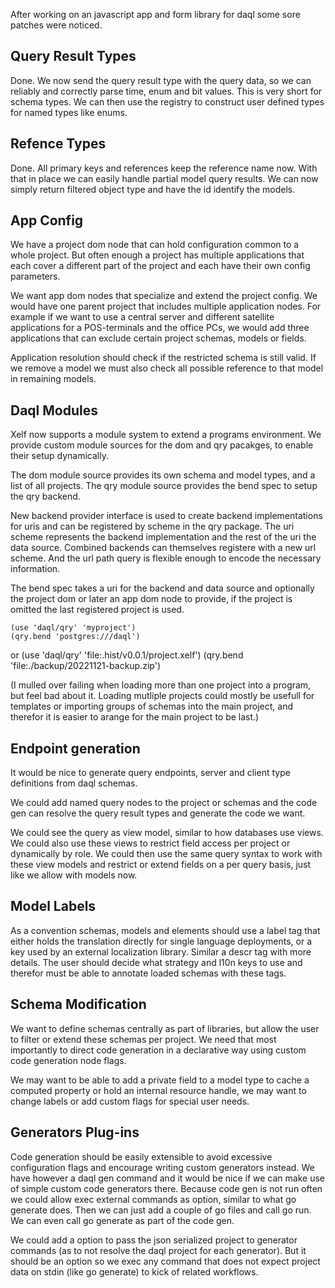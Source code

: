After working on an javascript app and form library for daql some sore patches were noticed.

Query Result Types
------------------

Done. We now send the query result type with the query data, so we can reliably and correctly
parse time, enum and bit values. This is very short for schema types. We can then use the registry
to construct user defined types for named types like enums.

Refence Types
-------------

Done. All primary keys and references keep the reference name now. 
With that in place we can easily handle partial model query results. We can now simply return
filtered object type and have the id identify the models.

App Config
----------

We have a project dom node that can hold configuration common to a whole project. But often enough
a project has multiple applications that each cover a different part of the project and each have
their own config parameters.

We want app dom nodes that specialize and extend the project config. We would have one parent
project that includes multiple application nodes. For example if we want to use a central server
and different satellite applications for a POS-terminals and the office PCs, we would add three
applications that can exclude certain project schemas, models or fields.

Application resolution should check if the restricted schema is still valid. If we remove a model
we must also check all possible reference to that model in remaining models.

Daql Modules
------------

Xelf now supports a module system to extend a programs environment. We provide custom module sources
for the dom and qry pacakges, to enable their setup dynamically.

The dom module source provides its own schema and model types, and a list of all projects.
The qry module source provides the bend spec to setup the qry backend.

New backend provider interface is used to create backend implementations for uris and can be
registered by scheme in the qry package. The uri scheme represents the backend implementation and
the rest of the uri the data source. Combined backends can themselves registere with a new url
scheme. And the url path query is flexible enough to encode the necessary information.

The bend spec takes a uri for the backend and data source and optionally the project dom or
later an app dom node to provide, if the project is omitted the last registered project is used.

	(use 'daql/qry' 'myproject')
	(qry.bend 'postgres:///daql')
or
	(use 'daql/qry' 'file:.hist/v0.0.1/project.xelf')
	(qry.bend 'file:./backup/20221121-backup.zip')


 (I mulled over failing when loading more than one project into a program, but feel bad about it.
 Loading mutliple projects could mostly be usefull for templates or importing groups of schemas into
 the main project, and therefor it is easier to arange for the main project to be last.)

Endpoint generation
-------------------

It would be nice to generate query endpoints, server and client type definitions from daql schemas.

We could add named query nodes to the project or schemas and the code gen can resolve the query
result types and generate the code we want.

We could see the query as view model, similar to how databases use views. We could also use these
views to restrict field access per project or dynamically by role. We could then use the same query
syntax to work with these view models and restrict or extend fields on a per query basis, just like
we allow with models now.

Model Labels
------------

As a convention schemas, models and elements should use a label tag that either holds the
translation directly for single language deployments, or a key used by an external localization
library. Similar a descr tag with more details. The user should decide what strategy and l10n keys
to use and therefor must be able to annotate loaded schemas with these tags.

Schema Modification
-------------------

We want to define schemas centrally as part of libraries, but allow the user to filter or extend
these schemas per project. We need that most importantly to direct code generation in a declarative
way using custom code generation node flags.

We may want to be able to add a private field to a model type to cache a computed property or
hold an internal resource handle, we may want to change labels or add custom flags for special
user needs.

Generators Plug-ins
-------------------

Code generation should be easily extensible to avoid excessive configuration flags and encourage
writing custom generators instead. We have however a daql gen command and it would be nice if we
can make use of simple custom code generators there. Because code gen is not run often we could
allow exec external commands as option, similar to what go generate does. Then we can just add a
couple of go files and call go run. We can even call go generate as part of the code gen.

We could add a option to pass the json serialized project to generator commands (as to not resolve
the daql project for each generator). But it should be an option so we exec any command that
does not expect project data on stdin (like go generate) to kick of related workflows.

